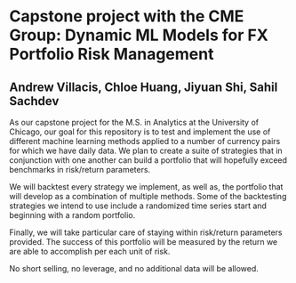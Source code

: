 # Capstone project with the CME Group: Dynamic ML Models for FX Portfolio Risk Management
## Andrew Villacis, Chloe Huang, Jiyuan Shi, Sahil Sachdev

As our capstone project for the M.S. in Analytics at the University of Chicago, our goal for this repository is to test and implement the use of 
different machine learning methods applied to a number of currency pairs for which we have daily data. We plan to create a suite of strategies
that in conjunction with one another can build a portfolio that will hopefully exceed benchmarks in risk/return parameters.

We will backtest every strategy we implement, as well as, the portfolio that will develop as a combination of multiple methods. Some of the
backtesting strategies we intend to use include a randomized time series start and beginning with a random portfolio.

Finally, we will take particular care of staying within risk/return parameters provided. The success of this portfolio will be measured by the
return we are able to accomplish per each unit of risk.

No short selling, no leverage, and no additional data will be allowed.
